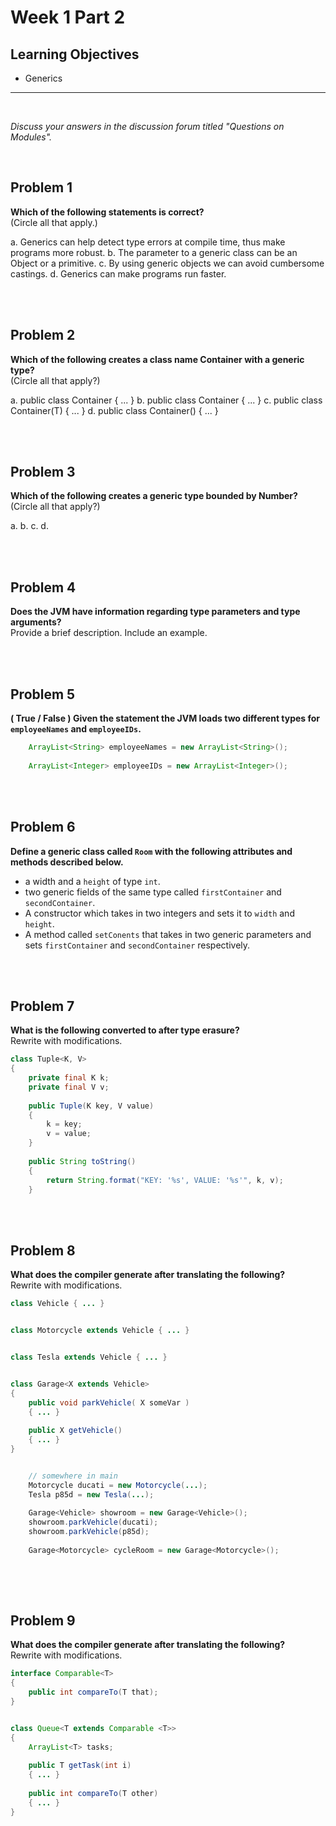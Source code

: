 Week 1 Part 2
========================

Learning Objectives
-------------------
- Generics

<hr>

<br>

*Discuss your answers in the discussion forum titled "Questions on Modules".*

<br>


Problem 1
---------
**Which of the following statements is correct?**<br>
 (Circle all that apply.)

a. Generics can help detect type errors at compile time, thus make programs more robust.
b. The parameter to a generic class can be an Object or a primitive.
c. By using generic objects we can avoid cumbersome castings.
d. Generics can make programs run faster.


<br><br>


Problem 2
---------
**Which of the following creates a class name Container with a generic type?**<br>
 (Circle all that apply?)

a. public class Container<T> { ... }
b. public class Container { ... }
c. public class Container(T) { ... }
d. public class Container() { ... }


<br><br>


Problem 3
---------
**Which of the following creates a generic type bounded by Number?**<br>
 (Circle all that apply?)

 a. <E extends Number>
 b. <E extends Object>
 c. <E>
 d. <E extends Integer>


<br><br>


Problem 4
---------
**Does the JVM have information regarding type parameters and type arguments?**<br>
  Provide a brief description. Include an example.


<br><br>


Problem 5
---------
**( True / False ) Given the statement the JVM loads two different types for `employeeNames` and `employeeIDs`.**

```java
    ArrayList<String> employeeNames = new ArrayList<String>();
    
    ArrayList<Integer> employeeIDs = new ArrayList<Integer>();
```
 
 
<br><br>


Problem 6
---------
**Define a generic class called `Room` with the following attributes and methods described below.**

- a width and a `height` of type `int`.
- two generic fields of the same type called `firstContainer` and `secondContainer`.
- A constructor which takes in two integers and sets it to `width` and `height`.
- A method called `setConents` that takes in two generic parameters and sets `firstContainer` and `secondContainer` respectively.


<br><br>


Problem 7
---------
**What is the following converted to after type erasure?**<br>
 Rewrite with modifications.

```java
class Tuple<K, V> 
{
    private final K k;
    private final V v;
   
    public Tuple(K key, V value) 
    {
        k = key;
        v = value;
    }
 
    public String toString() 
    {
        return String.format("KEY: '%s', VALUE: '%s'", k, v);
    }
```

<br><br>


Problem 8
---------
**What does the compiler generate after translating the following?**<br>
 Rewrite with modifications.

```java
class Vehicle { ... } 


class Motorcycle extends Vehicle { ... } 


class Tesla extends Vehicle { ... } 


class Garage<X extends Vehicle>
{   
    public void parkVehicle( X someVar )
    { ... }
    
    public X getVehicle()
    { ... }
}


    // somewhere in main
    Motorcycle ducati = new Motorcycle(...);
    Tesla p85d = new Tesla(...);
    
    Garage<Vehicle> showroom = new Garage<Vehicle>();
    showroom.parkVehicle(ducati);
    showroom.parkVehicle(p85d);
    
    Garage<Motorcycle> cycleRoom = new Garage<Motorcycle>();
    
```

<br><br>



Problem 9
---------
**What does the compiler generate after translating the following?**<br>
 Rewrite with modifications.

```java
interface Comparable<T> 
{  
    public int compareTo(T that); 
} 


class Queue<T extends Comparable <T>>
{
    ArrayList<T> tasks;
    
    public T getTask(int i)
    { ... }
    
    public int compareTo(T other)
    { ... }
}
```

<br><br>
